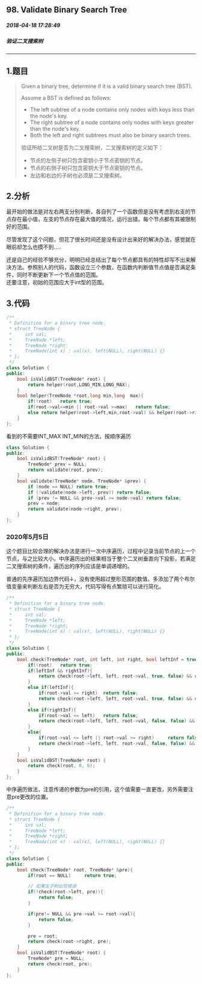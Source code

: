 ## 98. Validate Binary Search Tree
##### 2018-04-18 17:28:49
##### 验证二叉搜索树
***
## 1.题目
>Given a binary tree, determine if it is a valid binary search tree (BST).
>
>Assume a BST is defined as follows:
>
>- The left subtree of a node contains only nodes with keys less than the node's key.
>- The right subtree of a node contains only nodes with keys greater than the node's key.
>- Both the left and right subtrees must also be binary search trees.  
>
>验证所给二叉树是否为二叉搜索树，二叉搜索树的定义如下：
>- 节点的左侧子树只包含密钥小于节点密钥的节点。
>- 节点的右侧子树只包含密钥大于节点密钥的节点。
>- 左边和右边的子树也必须是二叉搜索树。
## 2.分析
最开始的做法是对左右两支分别判断，各自列了一个函数但是没有考虑到右支的节点存在最小值，左支的节点存在最大值的情况，运行出错。每个节点都有其被限制好的范围。

尽管发现了这个问题，但花了很长时间还是没有设计出来好的解决办法，感觉就在眼前却怎么也摸不到.....  

还是自己的经验不够充分，明明已经总结出了每个节点都具有的特性却写不出来解决方法。参照别人的代码，函数设立三个参数，在函数内判断值节点值是否满足条件，同时不断更新下一个节点值的范围。  
还要注意，初始的范围应大于int型的范围。

## 3.代码
```cpp
/**
 * Definition for a binary tree node.
 * struct TreeNode {
 *     int val;
 *     TreeNode *left;
 *     TreeNode *right;
 *     TreeNode(int x) : val(x), left(NULL), right(NULL) {}
 * };
 */
class Solution {
public:
    bool isValidBST(TreeNode* root) {
        return helper(root,LONG_MIN,LONG_MAX);
    }
    bool helper(TreeNode *root,long min,long  max){
        if(!root)   return true;
        if(root->val<=min || root->val >=max)   return false;
        else return helper(root->left,min,root->val) && helper(root->right,root->val,max);
    }
};
```
看到的不需要INT_MAX INT_MIN的方法，按顺序遍历
```cpp
class Solution {
public:
    bool isValidBST(TreeNode* root) {
        TreeNode* prev = NULL;
        return validate(root, prev);
    }
    bool validate(TreeNode* node, TreeNode* &prev) {
        if (node == NULL) return true;
        if (!validate(node->left, prev)) return false;
        if (prev != NULL && prev->val >= node->val) return false;
        prev = node;
        return validate(node->right, prev);
    }
};
```

### 2020年5月5日

这个题目比较合理的解决办法是进行一次中序遍历，过程中记录当前节点的上一个节点，与之比较大小。中序遍历出的结果相当于整个二叉树垂直向下投影，若满足二叉搜索树的条件，遍历出的序列应该是单调递增的。

普通的先序遍历加边界代码↓，没有使用超过整形范围的数值，多添加了两个布尔值变量来判断左右是否为无穷大，代码写得有点繁琐可以进行简化。

```cpp
/**
 * Definition for a binary tree node.
 * struct TreeNode {
 *     int val;
 *     TreeNode *left;
 *     TreeNode *right;
 *     TreeNode(int x) : val(x), left(NULL), right(NULL) {}
 * };
 */
class Solution {
public:
    bool check(TreeNode* root, int left, int right, bool leftInf = true, bool rightInf = true){
        if(!root)   return true;
        if(leftInf && rightInf){
            return check(root->left, left, root->val, true, false) && check(root->right, root->val, right, false, true);
        }
        else if(leftInf){
            if(root->val >= right)  return false;
            return check(root->left, left, root->val, true, false) && check(root->right, root->val, right, false, false);
        }
        else if(rightInf){
            if(root->val <= left)   return false;
            return check(root->left, left, root->val, false, false) && check(root->right, root->val, right, false, true);
        }
        else{
            if(root->val <= left || root->val >= right)     return false;
            return check(root->left, left, root->val, false, false) && check(root->right, root->val, right, false, false);
        }
    }
    bool isValidBST(TreeNode* root) {
        return check(root, 0, 0);   
    }
};
```

中序遍历做法，注意传递的参数为pre的引用，这个值需要一直更改，另外需要注意pre更改的位置。

```cpp
/**
 * Definition for a binary tree node.
 * struct TreeNode {
 *     int val;
 *     TreeNode *left;
 *     TreeNode *right;
 *     TreeNode(int x) : val(x), left(NULL), right(NULL) {}
 * };
 */
class Solution {
public:
    bool check(TreeNode* root, TreeNode* &pre){
        if(root == NULL)     return true;

        // 如果左子树出现错误
        if(!check(root->left, pre)){
            return false;
        }

        if(pre!= NULL && pre->val >= root->val){
            return false;
        }

        pre = root;
        return check(root->right, pre);
    }
    bool isValidBST(TreeNode* root) {
        TreeNode* pre = NULL;
        return check(root, pre);
    }
};
```
